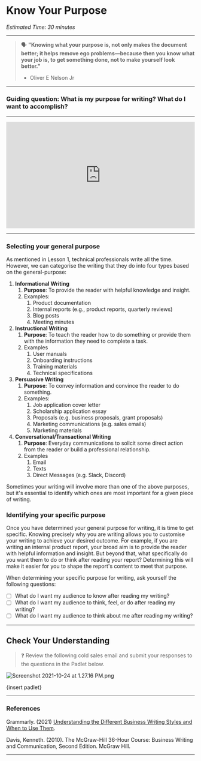 # Know Your Purpose

*Estimated Time: 30 minutes*

---

> 🗣 **"Knowing what your purpose is, not only makes the document better; it helps remove ego problems—because then you know what your job is, to get something done, not to make yourself look better."**
>
> - Oliver E Nelson Jr

---

### **Guiding question:** What **is my purpose for writing? What do I want to accomplish?**

---

<div style="position: relative; padding-bottom: 56.25%; height: 0;"><iframe src="https://www.youtube.com/embed/_52pATmhcxk" title="YouTube video player" frameborder="0" allow="accelerometer; autoplay; clipboard-write; encrypted-media; gyroscope; picture-in-picture" allowfullscreen style="position: absolute; top: 0; left: 0; width: 100%; height: 100%;"></iframe></div>

---

### Selecting your general purpose

As mentioned in Lesson 1, technical professionals write all the time. However, we can categorise the writing that they do into four types based on the general-purpose: 

1. **Informational Writing**
    1. **Purpose**: To provide the reader with helpful knowledge and insight.
    2. Examples:
        1. Product documentation
        2. Internal reports (e.g., product reports, quarterly reviews)
        3. Blog posts
        4. Meeting minutes
2. **Instructional Writing**
    1. **Purpose**: To teach the reader how to do something or provide them with the information they need to complete a task.
    2. Examples
        1. User manuals
        2. Onboarding instructions
        3. Training materials
        4. Technical specifications
3. **Persuasive Writing**
    1. **Purpose**: To convey information and convince the reader to do something.
    2. Examples:
        1. Job application cover letter
        2. Scholarship application essay
        3. Proposals (e.g. business proposals, grant proposals)
        4. Marketing communications (e.g. sales emails)
        5. Marketing materials
4. **Conversational/Transactional Writing**
    1. **Purpose**: Everyday communications to solicit some direct action from the reader or build a professional relationship.
    2. Examples
        1. Email
        2. Texts
        3. Direct Messages (e.g. Slack, Discord)

Sometimes your writing will involve more than one of the above purposes, but it's essential to identify which ones are most important for a given piece of writing. 

### Identifying your specific purpose

Once you have determined your general purpose for writing, it is time to get specific. Knowing precisely why you are writing allows you to customise your writing to achieve your desired outcome. For example, if you are writing an internal product report, your broad aim is to provide the reader with helpful information and insight. But beyond that, what specifically do you want them to do or think after reading your report? Determining this will make it easier for you to shape the report's content to meet that purpose.

When determining your specific purpose for writing, ask yourself the following questions:

- [ ]  What do I want my audience to know after reading my writing?
- [ ]  What do I want my audience to think, feel, or do after reading my writing?
- [ ]  What do I want my audience to think about me after reading my writing?

---

## Check Your Understanding

> ❓ Review the following cold sales email and submit your responses to the questions in the Padlet below.

![Screenshot 2021-10-24 at 1.27.16 PM.png](/communicating-for-success/planning-structuring/know-your-purpose/screenshot-2021-10-24-at-1.27.16-pm.png)

{insert padlet}

---

### References

Grammarly. (2021) [Understanding the Different Business Writing Styles and When to Use Them](https://www.grammarly.com/business/learn/business-writing-style/). 

Davis, Kenneth. (2010). The McGraw-Hill 36-Hour Course: Business Writing and Communication, Second Edition. McGraw Hill.

---
